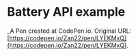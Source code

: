 # Battery API example
 _A Pen created at CodePen.io. Original URL: [https://codepen.io/Zan22/pen/LYEKMxQ](https://codepen.io/Zan22/pen/LYEKMxQ).

 